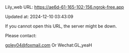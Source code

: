 Lily_web URL: https://ae6d-61-165-102-156.ngrok-free.app

Updated at: 2024-12-10 03:43:09

If you cannot open this URL, the server might be down.

Please contact: 

goley04@foxmail.com Or Wechat:GL_yeaH